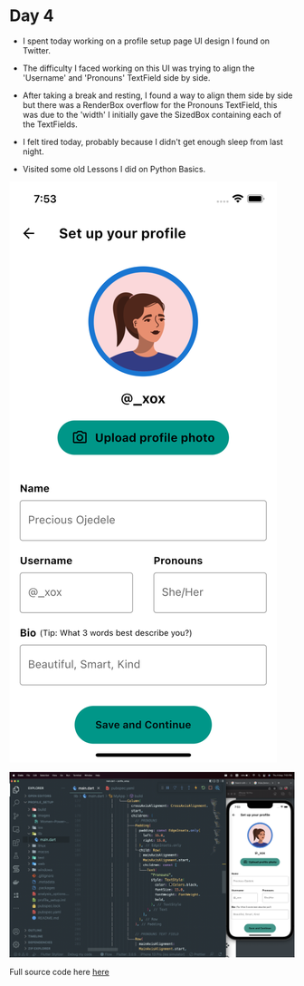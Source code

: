 # Day 4

- I spent today working on a profile setup page UI design I found on Twitter.

- The difficulty I faced working on this UI was trying to align the 'Username' and 'Pronouns' TextField side by side.

- After taking a break and resting, I found a way to align them side by side but there was a RenderBox overflow for the Pronouns TextField, this was due to the 'width' I initially gave the SizedBox containing each of the TextFields.

- I felt tired today, probably because I didn't get enough sleep from last night.

- Visited some old Lessons I did on Python Basics.

![screenshot](Day4/images/sss.png)

![screenshot](Day4/images/ss.png)

Full source code here [here](https://github.com/PiusSunday/profile_setup)
